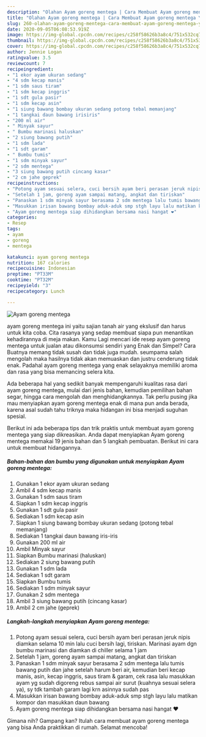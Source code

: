 ```yaml
---
description: "Olahan Ayam goreng mentega | Cara Membuat Ayam goreng mentega Yang Enak Banget"
title: "Olahan Ayam goreng mentega | Cara Membuat Ayam goreng mentega Yang Enak Banget"
slug: 260-olahan-ayam-goreng-mentega-cara-membuat-ayam-goreng-mentega-yang-enak-banget
date: 2020-09-05T06:08:53.919Z
image: https://img-global.cpcdn.com/recipes/c258f58626b3a8c4/751x532cq70/ayam-goreng-mentega-foto-resep-utama.jpg
thumbnail: https://img-global.cpcdn.com/recipes/c258f58626b3a8c4/751x532cq70/ayam-goreng-mentega-foto-resep-utama.jpg
cover: https://img-global.cpcdn.com/recipes/c258f58626b3a8c4/751x532cq70/ayam-goreng-mentega-foto-resep-utama.jpg
author: Jennie Logan
ratingvalue: 3.5
reviewcount: 7
recipeingredient:
- "1 ekor ayam ukuran sedang"
- "4 sdm kecap manis"
- "1 sdm saus tiram"
- "1 sdm kecap inggris"
- "1 sdt gula pasir"
- "1 sdm kecap asin"
- "1 siung bawang bombay ukuran sedang potong tebal memanjang"
- "1 tangkai daun bawang irisiris"
- "200 ml air"
- " Minyak sayur"
- " Bumbu marinasi haluskan"
- "2 siung bawang putih"
- "1 sdm lada"
- "1 sdt garam"
- " Bumbu tumis"
- "1 sdm minyak sayur"
- "2 sdm mentega"
- "3 siung bawang putih cincang kasar"
- "2 cm jahe geprek"
recipeinstructions:
- "Potong ayam sesuai selera, cuci bersih ayam beri perasan jeruk nipis diamkan selama 10 min lalu cuci bersih lagi, tiriskan. Marinasi ayam dgn bumbu marinasi dan diamkan di chiller selama 1 jam"
- "Setelah 1 jam, goreng ayam sampai matang, angkat dan tiriskan"
- "Panaskan 1 sdm minyak sayur berasama 2 sdm mentega lalu tumis bawang putih dan jahe setelah harum beri air, kemudian beri kecap manis, asin, kecap inggris, saus tiram &amp; garam, cek rasa lalu masukkan ayam yg sudah digoreng rebus sampai air surut (kuahnya sesuai selera ya), sy tdk tambah garam lagi krn asinnya sudah pas"
- "Masukkan irisan bawang bombay aduk-aduk smp stgh layu lalu matikan kompor dan masukkan daun bawang"
- "Ayam goreng mentega siap dihidangkan bersama nasi hangat ❤️"
categories:
- Resep
tags:
- ayam
- goreng
- mentega

katakunci: ayam goreng mentega 
nutrition: 167 calories
recipecuisine: Indonesian
preptime: "PT33M"
cooktime: "PT32M"
recipeyield: "3"
recipecategory: Lunch

---
```



![Ayam goreng mentega](https://img-global.cpcdn.com/recipes/c258f58626b3a8c4/751x532cq70/ayam-goreng-mentega-foto-resep-utama.jpg)


ayam goreng mentega ini yaitu sajian tanah air yang ekslusif dan harus untuk kita coba. Cita rasanya yang sedap membuat siapa pun menantikan kehadirannya di meja makan.
Kamu Lagi mencari ide resep ayam goreng mentega untuk jualan atau dikonsumsi sendiri yang Enak dan Simpel? Cara Buatnya memang tidak susah dan tidak juga mudah. seumpama salah mengolah maka hasilnya tidak akan memuaskan dan justru cenderung tidak enak. Padahal ayam goreng mentega yang enak selayaknya memiliki aroma dan rasa yang bisa memancing selera kita.

Ada beberapa hal yang sedikit banyak mempengaruhi kualitas rasa dari ayam goreng mentega, mulai dari jenis bahan, kemudian pemilihan bahan segar, hingga cara mengolah dan menghidangkannya. Tak perlu pusing jika mau menyiapkan ayam goreng mentega enak di mana pun anda berada, karena asal sudah tahu triknya maka hidangan ini bisa menjadi suguhan spesial.




Berikut ini ada beberapa tips dan trik praktis untuk membuat ayam goreng mentega yang siap dikreasikan. Anda dapat menyiapkan Ayam goreng mentega memakai 19 jenis bahan dan 5 langkah pembuatan. Berikut ini cara untuk membuat hidangannya.

<!--inarticleads1-->

##### Bahan-bahan dan bumbu yang digunakan untuk menyiapkan Ayam goreng mentega:

1. Gunakan 1 ekor ayam ukuran sedang
1. Ambil 4 sdm kecap manis
1. Gunakan 1 sdm saus tiram
1. Siapkan 1 sdm kecap inggris
1. Gunakan 1 sdt gula pasir
1. Sediakan 1 sdm kecap asin
1. Siapkan 1 siung bawang bombay ukuran sedang (potong tebal memanjang)
1. Sediakan 1 tangkai daun bawang iris-iris
1. Gunakan 200 ml air
1. Ambil  Minyak sayur
1. Siapkan  Bumbu marinasi (haluskan)
1. Sediakan 2 siung bawang putih
1. Gunakan 1 sdm lada
1. Sediakan 1 sdt garam
1. Siapkan  Bumbu tumis
1. Sediakan 1 sdm minyak sayur
1. Gunakan 2 sdm mentega
1. Ambil 3 siung bawang putih (cincang kasar)
1. Ambil 2 cm jahe (geprek)




<!--inarticleads2-->

##### Langkah-langkah menyiapkan Ayam goreng mentega:

1. Potong ayam sesuai selera, cuci bersih ayam beri perasan jeruk nipis diamkan selama 10 min lalu cuci bersih lagi, tiriskan. Marinasi ayam dgn bumbu marinasi dan diamkan di chiller selama 1 jam
1. Setelah 1 jam, goreng ayam sampai matang, angkat dan tiriskan
1. Panaskan 1 sdm minyak sayur berasama 2 sdm mentega lalu tumis bawang putih dan jahe setelah harum beri air, kemudian beri kecap manis, asin, kecap inggris, saus tiram &amp; garam, cek rasa lalu masukkan ayam yg sudah digoreng rebus sampai air surut (kuahnya sesuai selera ya), sy tdk tambah garam lagi krn asinnya sudah pas
1. Masukkan irisan bawang bombay aduk-aduk smp stgh layu lalu matikan kompor dan masukkan daun bawang
1. Ayam goreng mentega siap dihidangkan bersama nasi hangat ❤️




Gimana nih? Gampang kan? Itulah cara membuat ayam goreng mentega yang bisa Anda praktikkan di rumah. Selamat mencoba!
